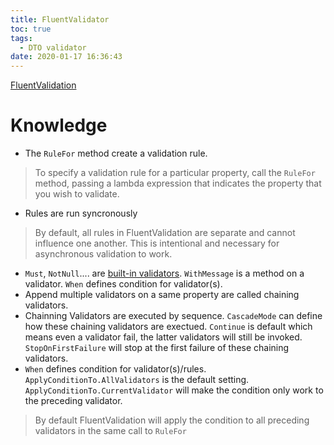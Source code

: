 ```yaml
---
title: FluentValidator
toc: true
tags:
  - DTO validator
date: 2020-01-17 16:36:43
---
```



[FluentValidation](https://fluentvalidation.net/start#setting-the-cascade-mode)

# Knowledge

* The `RuleFor` method create a validation rule.

> To specify a validation rule for a particular property, call the `RuleFor` method, passing a lambda expression that indicates the property that you wish to validate. 

* Rules are run syncronously

> By default, all rules in FluentValidation are separate and cannot influence one another. This is intentional and necessary for asynchronous validation to work.

* `Must`, `NotNull`.... are [built-in validators](https://fluentvalidation.net/built-in-validators). `WithMessage` is a method on a validator. `When` defines condition for validator(s).
* Append multiple validators on a same property are called chaining validators.
* Chainning Validators are executed by sequence. `CascadeMode` can define how these chaining validators are exectued. `Continue` is default which means even a validator fail, the latter validators will still be invoked. `StopOnFirstFailure` will stop at the first failure of these chaining validators.
*  `When` defines condition for validator(s)/rules. `ApplyConditionTo.AllValidators` is the default setting. `ApplyConditionTo.CurrentValidator`  will make the condition only work to the preceding validator.

> By default FluentValidation will apply the condition to all preceding validators in the same call to `RuleFor`